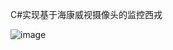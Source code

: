 C#实现基于海康威视摄像头的监控西戎

![image](https://github.com/jlygit/some_personal_project/blob/master/ui_show/monitor.png)
